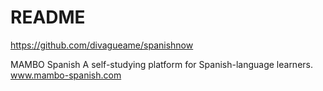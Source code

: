 # README

https://github.com/divagueame/spanishnow

MAMBO Spanish
A self-studying platform for Spanish-language learners.
www.mambo-spanish.com

